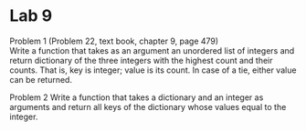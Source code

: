 # Lab 9
Problem 1 (Problem 22, text book, chapter 9, page 479) <br>
Write a function that takes as an argument an unordered list of integers and return dictionary of the three integers with the highest count and their counts. That is, key is integer; value is its count. In case of a tie, either value can be returned.

Problem 2
Write a function that takes a dictionary and an integer as arguments and return all keys of the dictionary whose values equal to the integer.
